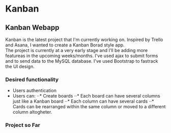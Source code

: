 # Kanban

## Kanban Webapp

Kanban is the latest project that I'm currently working on. Inspired by Trello and Asana, I wanted to create a Kanban Borad style app.  
The project is currently at a very early stage and I'll be adding more featureas in the upcoming weeks/months.
I've used ajax to submit forms and to send data to the MySQL database. I've used Bootstrap to fastrack the UI design.

### Desired functionality

- Users authentication
- Users can:
  ⋅⋅* Create boards
  ⋅⋅* Each board can have several columns just like a Kanban board
  ⋅⋅* Each column can have several cards
  ⋅⋅* Cards can be rearranged within the same column or moved to a different column altogheter.

### Project so Far
